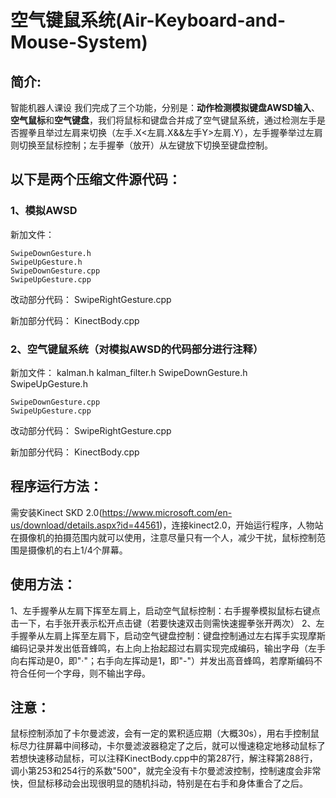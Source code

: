 # 空气键鼠系统(Air-Keyboard-and-Mouse-System)

## **简介**:
智能机器人课设
我们完成了三个功能，分别是：**动作检测模拟键盘AWSD输入**、**空气鼠标**和**空气键盘**，我们将鼠标和键盘合并成了空气键鼠系统，通过检测左手是否握拳且举过左肩来切换（左手.X<左肩.X&&左手Y>左肩.Y），左手握拳举过左肩则切换至鼠标控制；左手握拳（放开）从左键放下切换至键盘控制。

## 以下是两个压缩文件源代码：
### 1、模拟AWSD
新加文件：

    SwipeDownGesture.h
    SwipeUpGesture.h
    SwipeDownGesture.cpp
    SwipeUpGesture.cpp

改动部分代码：
    SwipeRightGesture.cpp

新加部分代码：
    KinectBody.cpp

### 2、空气键鼠系统（对模拟AWSD的代码部分进行注释）
新加文件：
    kalman.h
    kalman_filter.h
    SwipeDownGesture.h
    SwipeUpGesture.h

    SwipeDownGesture.cpp
    SwipeUpGesture.cpp

改动部分代码：
    SwipeRightGesture.cpp

新加部分代码：
    KinectBody.cpp

## **程序运行方法**：
需安装Kinect SKD 2.0(https://www.microsoft.com/en-us/download/details.aspx?id=44561)，连接kinect2.0，开始运行程序，人物站在摄像机的拍摄范围内就可以使用，注意尽量只有一个人，减少干扰，鼠标控制范围是摄像机的右上1/4个屏幕。

## **使用方法**：
1、左手握拳从左肩下挥至左肩上，启动空气鼠标控制：右手握拳模拟鼠标右键点击一下，右手张开表示松开点击键（若要快速双击则需快速握拳张开两次）
2、左手握拳从左肩上挥至左肩下，启动空气键盘控制：键盘控制通过左右挥手实现摩斯编码记录并发出低音蜂鸣，右上向上抬起超过右肩实现完成编码，输出字母（左手向右挥动是0，即"·"；右手向左挥动是1，即"-"）并发出高音蜂鸣，若摩斯编码不符合任何一个字母，则不输出字母。

## **注意**：
鼠标控制添加了卡尔曼滤波，会有一定的累积适应期（大概30s），用右手控制鼠标尽力往屏幕中间移动，卡尔曼滤波器稳定了之后，就可以慢速稳定地移动鼠标了
若想快速移动鼠标，可以注释KinectBody.cpp中的第287行，解注释第288行，调小第253和254行的系数"500"，就完全没有卡尔曼滤波控制，控制速度会非常快，但鼠标移动会出现很明显的随机抖动，特别是在右手和身体重合了之后。